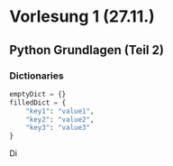 # Vorlesung 1 (27.11.)

## Python Grundlagen (Teil 2)

### Dictionaries
```python
emptyDict = {}
filledDict = {
    "key1": "value1",
    "key2": "value2",
    "key3": "value3"
}
```
Di